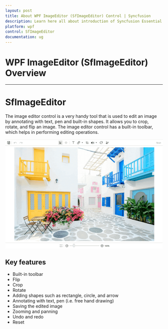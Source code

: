```yaml
---
layout: post
title: About WPF ImageEditor (SfImageEditor) Control | Syncfusion
description: Learn here all about introduction of Syncfusion Essential Studio WPF ImageEditor (SfImageEditor) control, its elements and more.
platform: wpf
control: SfImageEditor
documentation: ug
---
```


# WPF ImageEditor (SfImageEditor) Overview
---

# SfImageEditor

The image editor control is a very handy tool that is used to edit an image by annotating with text, pen and built-in shapes. It allows you to crop, rotate, and flip an image. The image editor control has a built-in toolbar, which helps in performing editing operations.

![ImageEditor](Images/ImageEditor.png)   

## Key features

* Built-in toolbar
* Flip
* Crop
* Rotate
* Adding shapes such as rectangle, circle, and arrow
* Annotating with text, pen (i.e. free hand drawing)
* Saving the edited image
* Zooming and panning
* Undo and redo
* Reset
